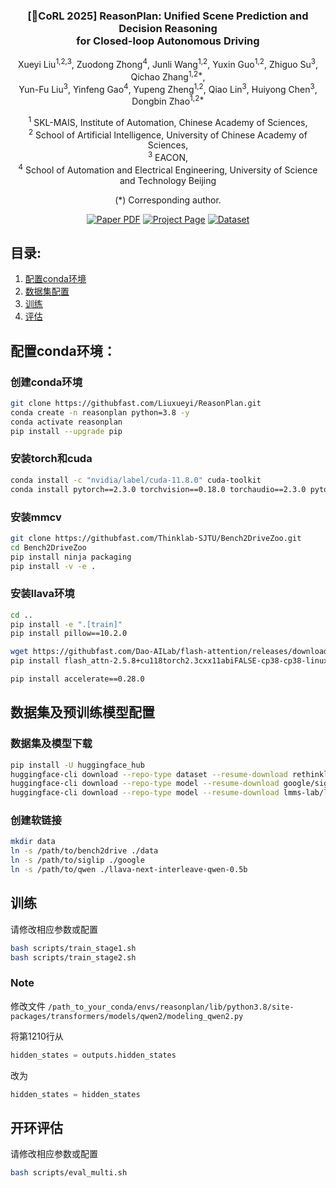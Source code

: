 <!-- # ReasonPlan: Unified Scene Prediction and Decision
Reasoning for Closed-loop Autonomous Driving -->

<div align="center">
<h3>[🎉CoRL 2025] ReasonPlan: Unified Scene Prediction and Decision Reasoning <br>for Closed-loop Autonomous Driving</h3>

Xueyi Liu<sup>1,2,3</sup>, Zuodong Zhong<sup>4</sup>, Junli Wang<sup>1,2</sup>, Yuxin Guo<sup>1,2</sup>, Zhiguo Su<sup>3</sup>, Qichao Zhang<sup>1,2\*</sup>, <br> Yun-Fu Liu<sup>3</sup>, Yinfeng Gao<sup>4</sup>, Yupeng Zheng<sup>1,2</sup>,  Qiao Lin<sup>3</sup>, Huiyong Chen<sup>3</sup>, Dongbin Zhao<sup>1,2\*</sup>

<sup>1</sup>  SKL-MAIS, Institute of Automation, Chinese Academy of Sciences, <br><sup>2</sup>  School of Artificial Intelligence, University of Chinese Academy of Sciences, <br><sup>3</sup>  EACON, <br><sup>4</sup>  School of Automation and Electrical Engineering, University of Science and Technology Beijing


(\*) Corresponding author.

<a href="https://arxiv.org/pdf/2505.20024"><img src='https://img.shields.io/badge/arXiv-ReasonPlan-red' alt='Paper PDF'></a>
<a href="https://github.com/Liuxueyi/ReasonPlan/"><img src='https://img.shields.io/badge/Project_Page-ReasonPlan-green' alt='Project Page'></a>
<a href="https://huggingface.co/datasets/LiuxyIA/ReasonPlan_PDR/tree/main/"><img src='https://img.shields.io/badge/Dataset-PDR-blue' alt='Dataset'></a>
</div> 

## 目录:
1. [配置conda环境](#配置conda环境)
2. [数据集配置](#数据集及预训练模型配置)
3. [训练](#训练)
4. [评估](#开环评估)

## 配置conda环境：
### 创建conda环境
```bash
git clone https://githubfast.com/Liuxueyi/ReasonPlan.git
conda create -n reasonplan python=3.8 -y
conda activate reasonplan
pip install --upgrade pip
```
### 安装torch和cuda
```bash
conda install -c "nvidia/label/cuda-11.8.0" cuda-toolkit
conda install pytorch==2.3.0 torchvision==0.18.0 torchaudio==2.3.0 pytorch-cuda=11.8 -c pytorch -c nvidia
```
### 安装mmcv
```bash
git clone https://githubfast.com/Thinklab-SJTU/Bench2DriveZoo.git
cd Bench2DriveZoo
pip install ninja packaging
pip install -v -e .
```
### 安装llava环境
```bash
cd ..
pip install -e ".[train]"
pip install pillow==10.2.0

wget https://githubfast.com/Dao-AILab/flash-attention/releases/download/v2.5.8/flash_attn-2.5.8+cu118torch2.3cxx11abiFALSE-cp38-cp38-linux_x86_64.whl
pip install flash_attn-2.5.8+cu118torch2.3cxx11abiFALSE-cp38-cp38-linux_x86_64.whl

pip install accelerate==0.28.0
```
## 数据集及预训练模型配置
### 数据集及模型下载
```bash
pip install -U huggingface_hub
huggingface-cli download --repo-type dataset --resume-download rethinklab/Bench2Drive --local-dir Bench2Drive
huggingface-cli download --repo-type model --resume-download google/siglip-so400m-patch14-384 --local-dir siglip
huggingface-cli download --repo-type model --resume-download lmms-lab/llava-next-interleave-qwen-0.5b --local-dir llava-qwen0.5B
```

### 创建软链接
```bash
mkdir data
ln -s /path/to/bench2drive ./data
ln -s /path/to/siglip ./google
ln -s /path/to/qwen ./llava-next-interleave-qwen-0.5b
```

## 训练
请修改相应参数或配置
```bash
bash scripts/train_stage1.sh
bash scripts/train_stage2.sh
```
### Note
修改文件
`/path_to_your_conda/envs/reasonplan/lib/python3.8/site-packages/transformers/models/qwen2/modeling_qwen2.py`

将第1210行从
```python
hidden_states = outputs.hidden_states
```
改为
```python
hidden_states = hidden_states
```

## 开环评估
请修改相应参数或配置
```bash
bash scripts/eval_multi.sh
```

